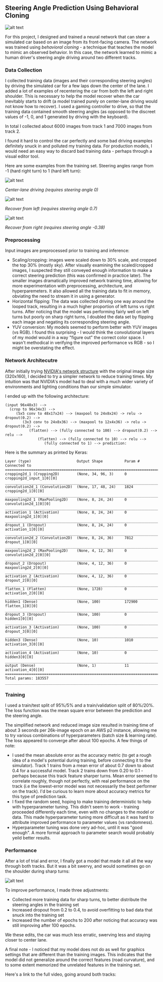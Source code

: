 ## Steering Angle Prediction Using Behavioral Cloning

![alt text](https://github.com/gilcarmel/behavioral/blob/master/sample_images/driving.gif "Drive!")

For this project, I designed and trained a neural network that can steer a simulated car based on an image from its front-facing camera. The network was trained using _behavioral cloning_ - a technique that teaches the model to mimic an observed behavior. In this case, the network learned to mimic a human driver's steering angle driving around two different tracks.

### Data Collection
I collected training data (images and their corresponding steering angles) by driving the simulated car for a few laps down the center of the lane. I added a lot of examples of recentering the car from both the left and right shoulder. This is necessary to help the model recover when the car inevitably starts to drift (a model trained purely on center-lane driving would not know how to recover).
I used a gaming controller to drive, so that the training data contained smooth steering angles (as opposed to the discreet values of -1, 0, and 1 generated by driving with the keyboard). 

In total I collected about 6000 images from track 1 and 7000 images from track 2.

I found it hard to control the car perfectly and some bad driving examples definitely snuck in and polluted my training data. For production models, I would need an easy way to discard bad training data - perhaps through a visual editor tool. 

Here are some examples from the training set. Steering angles range from -1 (hard right turn) to 1 (hard left turn):


![alt text](https://github.com/gilcarmel/behavioral/blob/master/sample_images/center_0.0.jpg "Center-lane driving (steering angle 0)")

_Center-lane driving (requires steering angle 0)_


![alt text](https://github.com/gilcarmel/behavioral/blob/master/sample_images/recover_left_0.70.jpg "Recover from left (steering angle 0.7)")

_Recover from left (requires steering angle 0.7)_

![alt text](https://github.com/gilcarmel/behavioral/blob/master/sample_images/recover_right_-0.38.jpg "Recover from right (steering angle -0.38)")

_Recover from right (requires steering angle -0.38)_


### Preprocessing

Input images are preprocessed prior to training and inference:
* Scaling/cropping: images were scaled down to 30% scale, and cropped the top 30% (mostly sky). After visually examining the scaled/cropped images, I suspected they still conveyed enough information to make a correct steering prediction (this was confirmed in practice later). The smaller images dramatically improved network training time, allowing for more experimentation with preprocessing, architecture, and hyperparemeters. It also allowed all the training data to fit in memory, obviating the need to stream it in using a generator.
* Horizontal flipping: The data was collected driving one way around the looped track, resulting in a much higher proportion of left turns vs right turns. After noticing that the model was performing fairly well on left turns but poorly on sharp right turns, I doubled the data set by flipping each image and negating its corresponding steering angle.
* YUV conversion: My models seemed to perform better with YUV images (vs RGB). I found this surprising - I would think the convolutional layers of my model would in a way "figure out" the correct color space. I wasn't methodical in verifying the improved performance vs RGB - so I might be overstating the effect.

### Network Architecutre
After initially trying [NVIDIA's network structure](http://images.nvidia.com/content/tegra/automotive/images/2016/solutions/pdf/end-to-end-dl-using-px.pdf) with the original image size (320x160), I decided to try a simpler network to reduce training times. My intuition was that NVIDIA's model had to deal with a much wider variety of environments and lighting conditions than our simple simulator.

I ended up with the following architecture:

    (input 96x48x3) -->
      (crop to 96x34x3) --> 
	     (5x5 conv to 48x17x24) --> (maxpool to 24x8x24) -> relu -> dropout(0.2) -->
            (3x3 conv to 24x8x36) --> (maxpool to 12x4x36) -> relu -> dropout(0.2) -->
               (flatten) --> (fully connected to 100) --> dropout(0.2) --> relu -->
    	           (flatten) --> (fully connected to 10) --> relu -->
    	              (fully connected to 1) --> prediction:

Here is the summary as printed by Keras:

    Layer (type)                     Output Shape          Param #     Connected to                     
    ====================================================================================================
    cropping2d_1 (Cropping2D)        (None, 34, 96, 3)     0           cropping2d_input_1[0][0]         
    ____________________________________________________________________________________________________
    convolution2d_1 (Convolution2D)  (None, 17, 48, 24)    1824        cropping2d_1[0][0]               
    ____________________________________________________________________________________________________
    maxpooling2d_1 (MaxPooling2D)    (None, 8, 24, 24)     0           convolution2d_1[0][0]            
    ____________________________________________________________________________________________________
    activation_1 (Activation)        (None, 8, 24, 24)     0           maxpooling2d_1[0][0]             
    ____________________________________________________________________________________________________
    dropout_1 (Dropout)              (None, 8, 24, 24)     0           activation_1[0][0]               
    ____________________________________________________________________________________________________
    convolution2d_2 (Convolution2D)  (None, 8, 24, 36)     7812        dropout_1[0][0]                  
    ____________________________________________________________________________________________________
    maxpooling2d_2 (MaxPooling2D)    (None, 4, 12, 36)     0           convolution2d_2[0][0]            
    ____________________________________________________________________________________________________
    dropout_2 (Dropout)              (None, 4, 12, 36)     0           maxpooling2d_2[0][0]             
    ____________________________________________________________________________________________________
    activation_2 (Activation)        (None, 4, 12, 36)     0           dropout_2[0][0]                  
    ____________________________________________________________________________________________________
    flatten_1 (Flatten)              (None, 1728)          0           activation_2[0][0]               
    ____________________________________________________________________________________________________
    hidden1 (Dense)                  (None, 100)           172900      flatten_1[0][0]                  
    ____________________________________________________________________________________________________
    dropout_3 (Dropout)              (None, 100)           0           hidden1[0][0]                    
    ____________________________________________________________________________________________________
    activation_3 (Activation)        (None, 100)           0           dropout_3[0][0]                  
    ____________________________________________________________________________________________________
    hidden3 (Dense)                  (None, 10)            1010        activation_3[0][0]               
    ____________________________________________________________________________________________________
    activation_4 (Activation)        (None, 10)            0           hidden3[0][0]                    
    ____________________________________________________________________________________________________
    output (Dense)                   (None, 1)             11          activation_4[0][0]               
    ====================================================================================================
    Total params: 183557
    ____________________________________________________________________________________________________


### Training
I used a train/test split of 95%/5% and a train/validation split of 80%/20%. The loss function was the mean square error between the prediction and the steering angle. 

The simplified network and reduced image size resulted in training time of about 3 seconds per 26k-image epoch on an AWS p2 instance, allowing me to try various combinations of hyperparameters (batch size & learning rate). The loss appeared to converge after about 100 epochs. A few things of note:
* I used the mean absolute error as the accuracy metric (to get a rough idea of a model's potential during training, before connecting it to the simulator). Track 1 trains from a mean error of about 0.7 down to about 0.4 for a successful model. Track 2 trains down from 0.20 to 0.1 - perhaps because this track feature sharper turns. Mean error seemed to correlate roughly, though not perfectly, with real performance on the track (i.e the lowest-error model was not necessarily the best performer on the track). I'd be curious to learn more about accuracy metrics for this type of prediction task. 
* I fixed the random seed, hoping to make training deterministic to help with hyperparameter tuning. This didn't seem to work - training proceeded differently each time, even with no changes to the model or data. This made hyperparameter tuning more difficult as it was hard to attribute improved performance to parameter values (vs randomness).
* Hyperparameter tuning was done very ad-hoc, until it was "good enough". A more formal approach to parameter search would probably yeild better results.

### Performance

After a lot of trial and error, I finally got a model that made it all all the way through both tracks. But it was a bit swervy, and would sometimes go on the shoulder during sharp turns:

![alt text](https://github.com/gilcarmel/behavioral/blob/master/sample_images/swerve.gif "Swerve!")

To improve performance, I made three adjustments:
* Collected more training data for sharp turns, to better distribute the steering angles in the training set 
* Increased dropout from 0.2 to 0.4, to avoid overfitting to bad data that snuck into the training set
* Increased the number of epochs to 200 after noticing that accuracy was still improving after 100 epochs.

We these edits, the car was much less erratic, swerving less and staying closer to center lane.

A final note - I noticed that my model does not do as well for graphics settings that are different than the training images. This indicates that the model did not generalize around the correct features (road curvature), and to some extent memorized the unrelated features in the training set.

Here's a link to the full video, going around both tracks:

